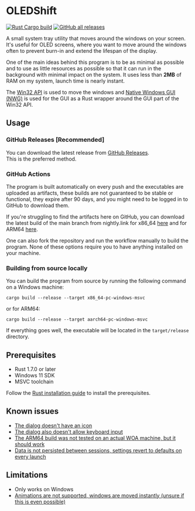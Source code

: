 # OLEDShift

[![Rust Cargo build](https://github.com/Marko19907/OLEDShift/actions/workflows/rust.yml/badge.svg)](https://github.com/Marko19907/OLEDShift/actions/workflows/rust.yml)
<a title="Text" href="https://github.com/Marko19907/OLEDShift/releases/latest"><img alt="GitHub all releases" src="https://img.shields.io/github/downloads/Marko19907/OLEDShift/total?label=GitHub%20downloads"></a>

A small system tray utility that moves around the windows on your screen.
It's useful for OLED screens, where you want to move around the windows often to prevent burn-in and extend the lifespan of the display.

One of the main ideas behind this program is to be as minimal as possible and to use as little resources as possible so that it can run in the background with minimal impact on the system.
It uses less than **2MB** of RAM on my system, launch time is nearly instant.

The [Win32 API](https://docs.microsoft.com/en-us/windows/win32/apiindex/windows-api-list) is used to move the windows
and [Native Windows GUI (NWG)](https://github.com/gabdube/native-windows-gui) is used for the GUI as a Rust wrapper around the GUI part of the Win32 API.

## Usage

### GitHub Releases [Recommended]

You can download the latest release from [GitHub Releases](https://github.com/Marko19907/OLEDShift/releases). <br>
This is the preferred method.

### GitHub Actions

The program is built automatically on every push and the executables are uploaded as artifacts, these builds are not guaranteed to be stable or functional, they expire after 90 days, and you might need to be logged in to GitHub to download them.

If you're struggling to find the artifacts here on GitHub, you can download the latest build of the main branch from nightly.link for x86_64 [here](https://nightly.link/Marko19907/OLEDShift/workflows/rust/main/windows-x64-binaries.zip) 
and for ARM64 [here](https://nightly.link/Marko19907/OLEDShift/workflows/rust/main/windows-arm64-binaries.zip).

One can also fork the repository and run the workflow manually to build the program. None of these options require you to have anything installed on your machine.

### Building from source locally

You can build the program from source by running the following command on a Windows machine:

```shell
cargo build --release --target x86_64-pc-windows-msvc
```

or for ARM64:

```shell
cargo build --release --target aarch64-pc-windows-msvc
```

If everything goes well, the executable will be located in the `target/release` directory.


## Prerequisites

- Rust 1.7.0 or later
- Windows 11 SDK
- MSVC toolchain

Follow the [Rust installation guide](https://rust-lang.github.io/rustup/installation/windows-msvc.html) to install the prerequisites.


## Known issues

* [The dialog doesn't have an icon](https://github.com/Marko19907/OLEDShift/issues/3)
* [The dialog also doesn't allow keyboard input](https://github.com/Marko19907/OLEDShift/issues/4)
* [The ARM64 build was not tested on an actual WOA machine, but it should work](https://github.com/Marko19907/OLEDShift/issues/5)
* [Data is not persisted between sessions, settings revert to defaults on every launch](https://github.com/Marko19907/OLEDShift/issues/9)

## Limitations

* Only works on Windows
* [Animations are not supported, windows are moved instantly (unsure if this is even possible)](https://github.com/Marko19907/OLEDShift/issues/8)
